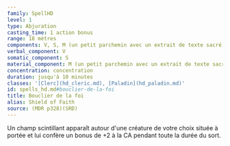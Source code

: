 ```yaml
---
family: SpellHD
level: 1
type: Abjuration
casting_time: 1 action bonus
range: 18 mètres
components: V, S, M (un petit parchemin avec un extrait de texte sacré)
verbal_component: V
somatic_component: S
material_component: M (un petit parchemin avec un extrait de texte sacré)
concentration: concentration
duration: jusqu'à 10 minutes
classes: '[Clerc](hd_cleric.md), [Paladin](hd_paladin.md)'
id: spells_hd.md#bouclier-de-la-foi
title: Bouclier de la foi
alias: Shield of Faith
source: (MDR p328)(SRD)
---
```


Un champ scintillant apparaît autour d'une créature de votre choix située à portée et lui confère un bonus de +2 à la CA pendant toute la durée du sort.

